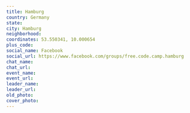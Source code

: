 ```yaml
---
title: Hamburg
country: Germany
state: 
city: Hamburg
neighborhood: 
coordinates: 53.550341, 10.000654
plus_code:
social_name: Facebook
social_url: https://www.facebook.com/groups/free.code.camp.hamburg
chat_name:
chat_url:
event_name:
event_url:
leader_name:
leader_url:
old_photo: 
cover_photo:
---
```

